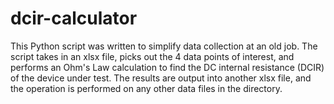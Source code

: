 # dcir-calculator
This Python script was written to simplify data collection at an old job. The script takes in an xlsx file, picks out the 4 data points of interest, and performs an Ohm's Law calculation to find the DC internal resistance (DCIR) of the device under test. The results are output into another xlsx file, and the operation is performed on any other data files in the directory.
